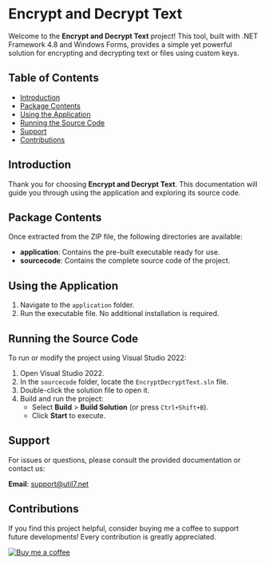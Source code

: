 # Encrypt and Decrypt Text

Welcome to the **Encrypt and Decrypt Text** project! This tool, built with .NET Framework 4.8 and Windows Forms, provides a simple yet powerful solution for encrypting and decrypting text or files using custom keys.

## Table of Contents

- [Introduction](#introduction)
- [Package Contents](#package-contents)
- [Using the Application](#using-the-application)
- [Running the Source Code](#running-the-source-code)
- [Support](#support)
- [Contributions](#contributions)

## Introduction

Thank you for choosing **Encrypt and Decrypt Text**. This documentation will guide you through using the application and exploring its source code.

## Package Contents

Once extracted from the ZIP file, the following directories are available:

- **application**: Contains the pre-built executable ready for use.
- **sourcecode**: Contains the complete source code of the project.

## Using the Application

1. Navigate to the `application` folder.
2. Run the executable file. No additional installation is required.

## Running the Source Code

To run or modify the project using Visual Studio 2022:

1. Open Visual Studio 2022.
2. In the `sourcecode` folder, locate the `EncryptDecryptText.sln` file.
3. Double-click the solution file to open it.
4. Build and run the project:
    - Select **Build** > **Build Solution** (or press `Ctrl+Shift+B`).
    - Click **Start** to execute.

## Support

For issues or questions, please consult the provided documentation or contact us:

**Email**: support@util7.net

## Contributions

If you find this project helpful, consider buying me a coffee to support future developments! Every contribution is greatly appreciated.

[![Buy me a coffee](https://img.shields.io/badge/Buy%20me%20a%20coffee-donate-blue?style=flat-square)](https://www.buymeacoffee.com/jardelmorais)


